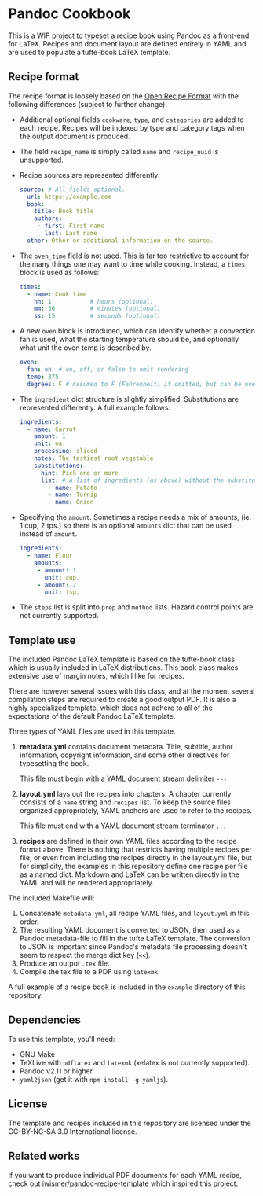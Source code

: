 # Pandoc Cookbook

This is a WIP project to typeset a recipe book using Pandoc as a front-end for LaTeX.
Recipes and document layout are defined entirely in YAML and are used to populate a tufte-book LaTeX template.

## Recipe format

The recipe format is loosely based on the [Open Recipe Format](https://open-recipe-format.readthedocs.io/en/latest/index.html) with the following differences (subject to further change):

 - Additional optional fields `cookware`, `type`, and `categories` are added to each recipe.
   Recipes will be indexed by type and category tags when the output document is produced.

 - The field `recipe_name` is simply called `name` and `recipe_uuid` is unsupported.

 - Recipe sources are represented differently:

   ```yml
   source: # All fields optional.
     url: https://example.com
     book:
       title: Book title
       authors:
        - first: First name
          last: Last name
     other: Other or additional information on the source.
   ```

 - The `oven_time` field is not used.
   This is far too restrictive to account for the many things one may want to time while cooking.
   Instead, a `times` block is used as follows:

   ```yml
   times:
	 - name: Cook time
	   hh: 1           # hours (optional)
	   mm: 30          # minutes (optional)
	   ss: 15          # seconds (optional)
   ```

 - A new `oven` block is introduced, which can identify whether a convection fan is used, what the
 starting temperature should be, and optionally what unit the oven temp is described by.

   ```yml
   oven:
     fan: on  # on, off, or false to omit rendering
     temp: 375
     degrees: F # Assumed to F (Fahrenheit) if omitted, but can be overridden.
   ```

 - The `ingredient` dict structure is slightly simplified.
   Substitutions are represented differently.
   A full example follows.

   ```yml
   ingredients:
     - name: Carrot
	   amount: 1
	   unit: ea.
	   processing: sliced
	   notes: The tastiest root vegetable.
	   substitutions:
	     hint: Pick one or more
         list: # A list of ingredients (as above) without the substitutions field.
           - name: Potato
           - name: Turnip
           - name: Onion
   ```
 - Specifying the `amount`.
   Sometimes a recipe needs a mix of amounts, (ie. 1 cup, 2 tps.) so there is an
   optional `amounts` dict that can be used instead of `amount`.

   ```yml
   ingredients:
     - name: Flour
       amounts:
        - amount: 1
          unit: cup.
        - amount: 2
          unit: tsp.
   ```

 - The `steps` list is split into `prep` and `method` lists.
   Hazard control points are not currently supported.

## Template use

The included Pandoc LaTeX template is based on the tufte-book class which is usually included in LaTeX distributions.
This book class makes extensive use of margin notes, which I like for recipes.

There are however several issues with this class, and at the moment several compilation steps are required to create a good output PDF.
It is also a highly specialized template, which does not adhere to all of the expectations of the default Pandoc LaTeX template.

Three types of YAML files are used in this template.

 1. **metadata.yml** contains document metadata.
    Title, subtitle, author information, copyright information, and some other directives for typesetting the book.

    This file must begin with a YAML document stream delimiter `---`
 2. **layout.yml** lays out the recipes into chapters.
    A chapter currently consists of a `name` string and `recipes` list.
    To keep the source files organized appropriately, YAML anchors are used to refer to the recipes.

    This file must end with a YAML document stream terminator `...`

 3. **recipes** are defined in their own YAML files according to the recipe format above.
    There is nothing that restricts having multiple recipes per file, or even from including the recipes directly in the layout.yml file, but for simplicity, the examples in this repository define one recipe per file as a named dict.
    Markdown and LaTeX can be written directly in the YAML and will be rendered appropriately.

The included Makefile will:

 1. Concatenate `metadata.yml`, all recipe YAML files, and `layout.yml` in this order.
 1. The resulting YAML document is converted to JSON, then used as a Pandoc metadata-file to fill in the tufte LaTeX template.
    The conversion to JSON is important since Pandoc's metadata file processing doesn't seem to respect the merge dict key (`<<`).
 1. Produce an output `.tex` file.
 1. Compile the tex file to a PDF using `latexmk`

A full example of a recipe book is included in the `example` directory of this repository.

## Dependencies

To use this template, you'll need:

 - GNU Make
 - TeXLive with `pdflatex` and `latexmk` (xelatex is not currently supported).
 - Pandoc v2.11 or higher.
 - `yaml2json` (get it with `npm install -g yamljs`).

## License

The template and recipes included in this repository are licensed under the CC-BY-NC-SA 3.0 International license.

## Related works

If you want to produce individual PDF documents for each YAML recipe, check out [iwismer/pandoc-recipe-template](https://github.com/iwismer/pandoc-recipe-template) which inspired this project.
